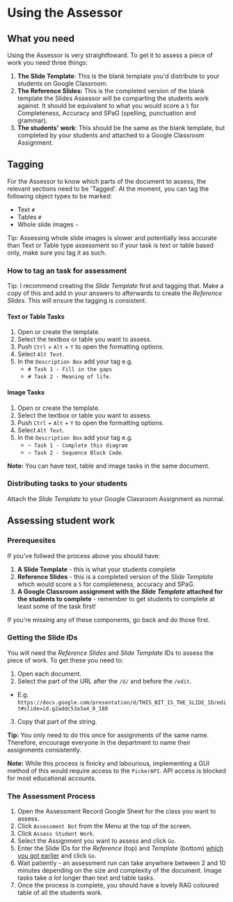 # Using the Assessor

## What you need

Using the Assessor is very straightfoward. To get it to assess a piece of work you need three things:

 1. **The Slide Template**: This is the blank template you'd distribute to your students on Google Classroom.
 2. **The Reference Slides:** This is the completed version of the blank template the Slides Assessor will be comparting the students work against. It should be equivalent to what you would score a `5` for Completeness, Accuracy and SPaG (spelling, punctuation and grammar).
 3. **The students' work**: This should be the same as the blank template, but completed by your students and attached to a Google Classroom Assignment.

## Tagging

For the Assessor to know which parts of the document to assess, the relevant sections need to be 'Tagged'. At the moment, you can tag the following object types to be marked:

 - Text `#`
 - Tables `#`
 - Whole slide images `~`

Tip: Assessing whole slide images is slower and potentially less accurate than Text or Table type assessment so if your task is text or table based only, make sure you tag it as such.

### How to tag an task for assessment

Tip: I recommend creating the *Slide Template* first and tagging that. Make a copy of this and add in your answers to afterwards to create the *Reference Slides*. This will ensure the tagging is consistent.

#### Text or Table Tasks

 1. Open or create the template.
 2. Select the textbox or table you want to assess.
 3. Push `Ctrl` + `Alt` + `Y` to open the formatting options.
 4. Select `Alt Text`.
 5. In the `Description Box` add your tag e.g.
    - `# Task 1 - Fill in the gaps`
    - `# Task 2 - Meaning of life`.

#### Image Tasks

 1. Open or create the template.
 2. Select the textbox or table you want to assess.
 3. Push `Ctrl` + `Alt` + `Y` to open the formatting options.
 4. Select `Alt Text`.
 5. In the `Description Box` add your tag e.g.
    - `~ Task 1 - Complete this diagram`
    - `~ Task 2 - Sequence Block Code`.

**Note:** You can have text, table and image tasks in the same document.

### Distributing tasks to your students

Attach the *Slide Template* to your Google Classroom Assignment as normal.

## Assessing student work

### Prerequesites 

If you've follwed the process above you should have:

 1. **A Slide Template** - this is what your students complete
 2. **Reference Slides** - this is a completed version of the *Slide Template* which would score a `5` for completeness, accuracy and SPaG. 
 3. **A Google Classroom assignment with the *Slide Template* attached for the students to complete** - remember to get students to complete at least some of the task first!

If you're missing any of these components, go back and do those first.

### Getting the Slide IDs

You will need the *Reference Slides* and *Slide Template* IDs to assess the piece of work. To get these you need to:

 1. Open each document.
 2. Select the part of the URL after the `/d/` and before the `/edit`. 
   - E.g. `https://docs.google.com/presentation/d/THIS_BIT_IS_THE_SLIDE_ID/edit#slide=id.g2addc53a3a4_0_188`
 3. Copy that part of the string.

**Tip:** You only need to do this once for assignments of the same name. Therefore, encourage everyone in the department to name their assignments consistently.

**Note:** While this process is finicky and labourious, implementing a GUI method of this would require access to the `PickerAPI`. API access is blocked for most educational accounts.

### The Assessment Process

 1. Open the Assessment Record Google Sheet for the class you want to assess.
 2. Click `Assessment Bot` from the Menu at the top of the screen.
 3. Click `Assess Student Work`.
 4. Select the Assignment you want to assess and click `Go`.
 5. Enter the Slide IDs for the *Reference* (top) and *Template* (bottom) [which you got earlier](#getting-the-slide-ids) and click `Go`.
 6. Wait patiently - an assessment run can take anywhere between 2 and 10 minutes depending on the size and complexity of the document. Image tasks take *a lot* longer than text and table tasks.
 7. Once the process is complete, you should have a lovely RAG coloured table of all the students work.

